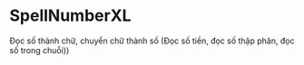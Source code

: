 # SpellNumberXL
 Đọc số thành chữ, chuyển chữ thành số (Đọc số tiền, đọc số thập phân, đọc số trong chuỗi))

